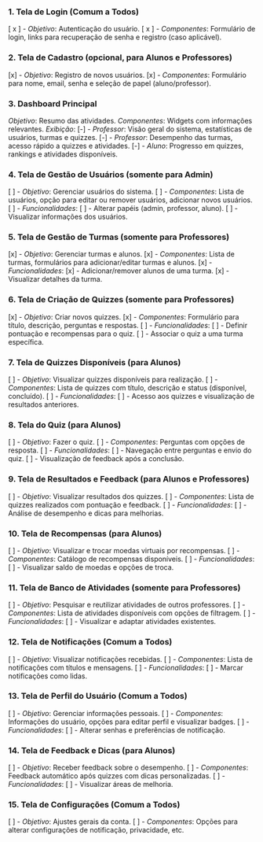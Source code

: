 ### 1. Tela de Login (Comum a Todos)

[ x ] - _Objetivo_: Autenticação do usuário.
[ x ] - _Componentes_: Formulário de login, links para recuperação de senha e registro (caso aplicável).

### 2. Tela de Cadastro (opcional, para Alunos e Professores)

[x] - _Objetivo_: Registro de novos usuários.
[x] - _Componentes_: Formulário para nome, email, senha e seleção de papel (aluno/professor).

### 3. Dashboard Principal

_Objetivo_: Resumo das atividades.
_Componentes_: Widgets com informações relevantes.
_Exibição_:
[-] - _Professor_: Visão geral do sistema, estatísticas de usuários, turmas e quizzes.
[-] - _Professor_: Desempenho das turmas, acesso rápido a quizzes e atividades.
[-] - _Aluno_: Progresso em quizzes, rankings e atividades disponíveis.

### 4. Tela de Gestão de Usuários (somente para Admin)

[ ] - _Objetivo_: Gerenciar usuários do sistema.
[ ] - _Componentes_: Lista de usuários, opção para editar ou remover usuários, adicionar novos usuários.
[ ] - _Funcionalidades_:
[ ] - Alterar papéis (admin, professor, aluno).
[ ] - Visualizar informações dos usuários.

### 5. Tela de Gestão de Turmas (somente para Professores)

[x] - _Objetivo_: Gerenciar turmas e alunos.
[x] - _Componentes_: Lista de turmas, formulários para adicionar/editar turmas e alunos.
[x] - _Funcionalidades_:
[x] - Adicionar/remover alunos de uma turma.
[x] - Visualizar detalhes da turma.

### 6. Tela de Criação de Quizzes (somente para Professores)

[x] - _Objetivo_: Criar novos quizzes.
[x] - _Componentes_: Formulário para título, descrição, perguntas e respostas.
[ ] - _Funcionalidades_:
[ ] - Definir pontuação e recompensas para o quiz.
[ ] - Associar o quiz a uma turma específica.

### 7. Tela de Quizzes Disponíveis (para Alunos)

[ ] - _Objetivo_: Visualizar quizzes disponíveis para realização.
[ ] - _Componentes_: Lista de quizzes com título, descrição e status (disponível, concluído).
[ ] - _Funcionalidades_:
[ ] - Acesso aos quizzes e visualização de resultados anteriores.

### 8. Tela do Quiz (para Alunos)

[ ] - _Objetivo_: Fazer o quiz.
[ ] - _Componentes_: Perguntas com opções de resposta.
[ ] - _Funcionalidades_:
[ ] - Navegação entre perguntas e envio do quiz.
[ ] - Visualização de feedback após a conclusão.

### 9. Tela de Resultados e Feedback (para Alunos e Professores)

[ ] - _Objetivo_: Visualizar resultados dos quizzes.
[ ] - _Componentes_: Lista de quizzes realizados com pontuação e feedback.
[ ] - _Funcionalidades_:
[ ] - Análise de desempenho e dicas para melhorias.

### 10. Tela de Recompensas (para Alunos)

[ ] - _Objetivo_: Visualizar e trocar moedas virtuais por recompensas.
[ ] - _Componentes_: Catálogo de recompensas disponíveis.
[ ] - _Funcionalidades_:
[ ] - Visualizar saldo de moedas e opções de troca.

### 11. Tela de Banco de Atividades (somente para Professores)

[ ] - _Objetivo_: Pesquisar e reutilizar atividades de outros professores.
[ ] - _Componentes_: Lista de atividades disponíveis com opções de filtragem.
[ ] - _Funcionalidades_:
[ ] - Visualizar e adaptar atividades existentes.

### 12. Tela de Notificações (Comum a Todos)

[ ] - _Objetivo_: Visualizar notificações recebidas.
[ ] - _Componentes_: Lista de notificações com títulos e mensagens.
[ ] - _Funcionalidades_:
[ ] - Marcar notificações como lidas.

### 13. Tela de Perfil do Usuário (Comum a Todos)

[ ] - _Objetivo_: Gerenciar informações pessoais.
[ ] - _Componentes_: Informações do usuário, opções para editar perfil e visualizar badges.
[ ] - _Funcionalidades_:
[ ] - Alterar senhas e preferências de notificação.

### 14. Tela de Feedback e Dicas (para Alunos)

[ ] - _Objetivo_: Receber feedback sobre o desempenho.
[ ] - _Componentes_: Feedback automático após quizzes com dicas personalizadas.
[ ] - _Funcionalidades_:
[ ] - Visualizar áreas de melhoria.

### 15. Tela de Configurações (Comum a Todos)

[ ] - _Objetivo_: Ajustes gerais da conta.
[ ] - _Componentes_: Opções para alterar configurações de notificação, privacidade, etc.
